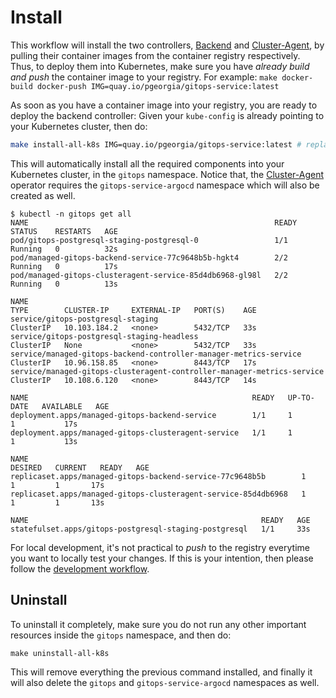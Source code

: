 # Install

This workflow will install the two controllers, [Backend] and [Cluster-Agent], by pulling their container images from the container registry respectively.
Thus, to deploy them into Kubernetes, make sure you have _already build and push_ the container image to your registry.
For example: `make docker-build docker-push IMG=quay.io/pgeorgia/gitops-service:latest`

As soon as you have a container image into your registry, you are ready to deploy the backend controller:
Given your `kube-config` is already pointing to your Kubernetes cluster, then do:

```bash
make install-all-k8s IMG=quay.io/pgeorgia/gitops-service:latest # replace the IMG var with yours
```

This will automatically install all the required components into your Kubernetes cluster, in the `gitops` namespace.
Notice that, the [Cluster-Agent] operator requires the `gitops-service-argocd` namespace which will also be created as well.

```shell
$ kubectl -n gitops get all
NAME                                                       READY   STATUS    RESTARTS   AGE
pod/gitops-postgresql-staging-postgresql-0                 1/1     Running   0          32s
pod/managed-gitops-backend-service-77c9648b5b-hgkt4        2/2     Running   0          17s
pod/managed-gitops-clusteragent-service-85d4db6968-gl98l   2/2     Running   0          13s

NAME                                                                     TYPE        CLUSTER-IP     EXTERNAL-IP   PORT(S)    AGE
service/gitops-postgresql-staging                                        ClusterIP   10.103.184.2   <none>        5432/TCP   33s
service/gitops-postgresql-staging-headless                               ClusterIP   None           <none>        5432/TCP   33s
service/managed-gitops-backend-controller-manager-metrics-service        ClusterIP   10.96.158.85   <none>        8443/TCP   17s
service/managed-gitops-clusteragent-controller-manager-metrics-service   ClusterIP   10.108.6.120   <none>        8443/TCP   14s

NAME                                                  READY   UP-TO-DATE   AVAILABLE   AGE
deployment.apps/managed-gitops-backend-service        1/1     1            1           17s
deployment.apps/managed-gitops-clusteragent-service   1/1     1            1           13s

NAME                                                             DESIRED   CURRENT   READY   AGE
replicaset.apps/managed-gitops-backend-service-77c9648b5b        1         1         1       17s
replicaset.apps/managed-gitops-clusteragent-service-85d4db6968   1         1         1       13s

NAME                                                    READY   AGE
statefulset.apps/gitops-postgresql-staging-postgresql   1/1     33s
```

For local development, it's not practical to _push_ to the registry everytime you want to locally test your changes.
If this is your intention, then please follow the [development workflow](./development.md).

## Uninstall

To uninstall it completely, make sure you do not run any other important resources inside the `gitops` namespace, and then do:

```shell
make uninstall-all-k8s
```

This will remove everything the previous command installed, and finally it will also delete the `gitops` and `gitops-service-argocd` namespaces as well.

[Backend Shared]: https://github.com/redhat-appstudio/managed-gitops/tree/main/backend-shared
[Backend]: https://github.com/redhat-appstudio/managed-gitops/tree/main/backend
[Cluster-Agent]: https://github.com/redhat-appstudio/managed-gitops/tree/main/cluster-agent
